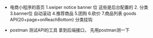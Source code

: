 - 电商小程序的首页
  1.swiper notice banner 位 
  这些是后台配置的
  2. 分类
  3.banner位 自动滚动
  4.推荐商品
  5.团购
  6.砍价
  7.商品列表  goods API(20+page+onReachBottom) 分类挂钩

- postman
  测试API的工具 拿到后端接口， 先用postman测一下

